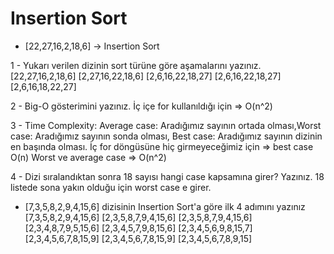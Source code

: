 # Insertion Sort

- [22,27,16,2,18,6] -> Insertion Sort

1 - Yukarı verilen dizinin sort türüne göre aşamalarını yazınız.
    [22,27,16,2,18,6]
    [2,27,16,22,18,6]
    [2,6,16,22,18,27]
    [2,6,16,22,18,27]
    [2,6,16,18,22,27]

2 - Big-O gösterimini yazınız.
    İç içe for kullanıldığı için => O(n^2)

3 - Time Complexity: Average case: Aradığımız sayının ortada olması,Worst case: Aradığımız sayının sonda olması, Best case: Aradığımız sayının dizinin en başında olması.
    İç for döngüsüne hiç girmeyeceğimiz için => best case O(n)
    Worst ve average case => O(n^2)

4 - Dizi sıralandıktan sonra 18 sayısı hangi case kapsamına girer? Yazınız.
    18 listede sona yakın olduğu için worst case e girer.


- [7,3,5,8,2,9,4,15,6] dizisinin Insertion Sort'a göre ilk 4 adımını yazınız
    [7,3,5,8,2,9,4,15,6]
    [2,3,5,8,7,9,4,15,6]
    [2,3,5,8,7,9,4,15,6]
    [2,3,4,8,7,9,5,15,6]
    [2,3,4,5,7,9,8,15,6]
    [2,3,4,5,6,9,8,15,7]
    [2,3,4,5,6,7,8,15,9]
    [2,3,4,5,6,7,8,15,9]
    [2,3,4,5,6,7,8,9,15]
